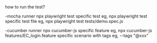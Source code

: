 how to run the test?

-mocha runner
npx playwright test
specific test eg, npx playwright test
specific test file eg, npx playwright test tests/demo.spec.js

-cucumber runner
npx cucumber-js 
specific feature eg, npx cucumber-js features/EC_login.feature
specific scenario with tags eg, --tags "@xxx"
